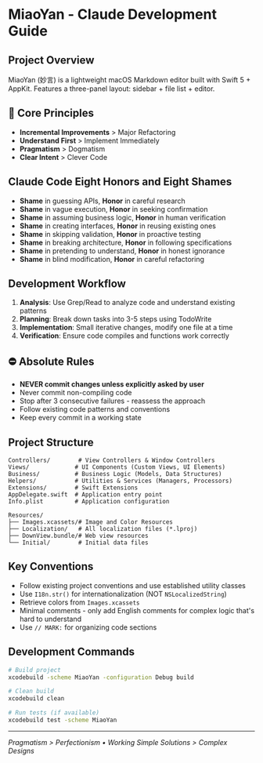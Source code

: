 # MiaoYan - Claude Development Guide

## Project Overview

MiaoYan (妙言) is a lightweight macOS Markdown editor built with Swift 5 + AppKit. Features a three-panel layout: sidebar + file list + editor.

## 🎯 Core Principles

- **Incremental Improvements** > Major Refactoring
- **Understand First** > Implement Immediately  
- **Pragmatism** > Dogmatism
- **Clear Intent** > Clever Code

## Claude Code Eight Honors and Eight Shames

- **Shame** in guessing APIs, **Honor** in careful research
- **Shame** in vague execution, **Honor** in seeking confirmation  
- **Shame** in assuming business logic, **Honor** in human verification
- **Shame** in creating interfaces, **Honor** in reusing existing ones
- **Shame** in skipping validation, **Honor** in proactive testing
- **Shame** in breaking architecture, **Honor** in following specifications
- **Shame** in pretending to understand, **Honor** in honest ignorance
- **Shame** in blind modification, **Honor** in careful refactoring

## Development Workflow

1. **Analysis**: Use Grep/Read to analyze code and understand existing patterns
2. **Planning**: Break down tasks into 3-5 steps using TodoWrite
3. **Implementation**: Small iterative changes, modify one file at a time
4. **Verification**: Ensure code compiles and functions work correctly

## ⛔ Absolute Rules

- **NEVER commit changes unless explicitly asked by user**
- Never commit non-compiling code
- Stop after 3 consecutive failures - reassess the approach
- Follow existing code patterns and conventions
- Keep every commit in a working state

## Project Structure

```text
Controllers/        # View Controllers & Window Controllers
Views/             # UI Components (Custom Views, UI Elements)  
Business/          # Business Logic (Models, Data Structures)
Helpers/           # Utilities & Services (Managers, Processors)
Extensions/        # Swift Extensions
AppDelegate.swift  # Application entry point
Info.plist         # Application configuration

Resources/
├── Images.xcassets/# Image and Color Resources
├── Localization/   # All localization files (*.lproj)
├── DownView.bundle/# Web view resources
└── Initial/        # Initial data files
```

## Key Conventions

- Follow existing project conventions and use established utility classes
- Use `I18n.str()` for internationalization (NOT `NSLocalizedString`)
- Retrieve colors from `Images.xcassets`
- Minimal comments - only add English comments for complex logic that's hard to understand
- Use `// MARK:` for organizing code sections

## Development Commands

```bash
# Build project
xcodebuild -scheme MiaoYan -configuration Debug build

# Clean build
xcodebuild clean

# Run tests (if available)
xcodebuild test -scheme MiaoYan
```

---
*Pragmatism > Perfectionism • Working Simple Solutions > Complex Designs*